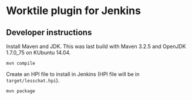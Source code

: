 # Worktile plugin for Jenkins 

## Developer instructions

Install Maven and JDK.  This was last build with Maven 3.2.5 and OpenJDK
1.7.0\_75 on KUbuntu 14.04.

    mvn compile

Create an HPI file to install in Jenkins (HPI file will be in `target/lesschat.hpi`).

    mvn package

